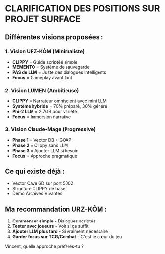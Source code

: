 # CLARIFICATION DES POSITIONS SUR PROJET SURFACE

## Différentes visions proposées :

### 1. Vision URZ-KÔM (Minimaliste)
- **CLIPPY** = Guide scriptéé simple
- **MEMENTO** = Système de sauvegarde
- **PAS de LLM** = Juste des dialogues intelligents
- **Focus** = Gameplay avant tout

### 2. Vision LUMEN (Ambitieuse)
- **CLIPPY** = Narrateur omniscient avec mini LLM
- **Système hybride** = 70% préparé, 30% généré
- **Phi-2 LLM** = 2.7GB pour variété
- **Focus** = Immersion narrative

### 3. Vision Claude-Mage (Progressive)
- **Phase 1** = Vector DB + GOAP
- **Phase 2** = Clippy sans LLM
- **Phase 3** = Ajouter LLM si besoin
- **Focus** = Approche pragmatique

## Ce qui existe déjà :
- Vector Cave 6D sur port 5002
- Structure CLIPPY de base
- Démo Archives Vivantes

## Ma recommandation URZ-KÔM :

1. **Commencer simple** - Dialogues scriptés
2. **Tester avec joueurs** - Voir si ça suffit
3. **Ajouter LLM plus tard** - Si vraiment nécessaire
4. **Garder focus sur TCG/Combat** - C'est le cœur du jeu

Vincent, quelle approche préfères-tu ?